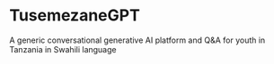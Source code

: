 # TusemezaneGPT
A generic conversational generative AI platform and Q&amp;A for youth in Tanzania in Swahili language
